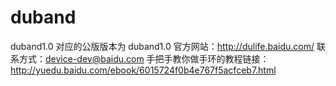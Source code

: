 duband
======
duband1.0
对应的公版版本为 duband1.0
官方网站：http://dulife.baidu.com/
联系方式：device-dev@baidu.com
手把手教你做手环的教程链接：http://yuedu.baidu.com/ebook/6015724f0b4e767f5acfceb7.html
